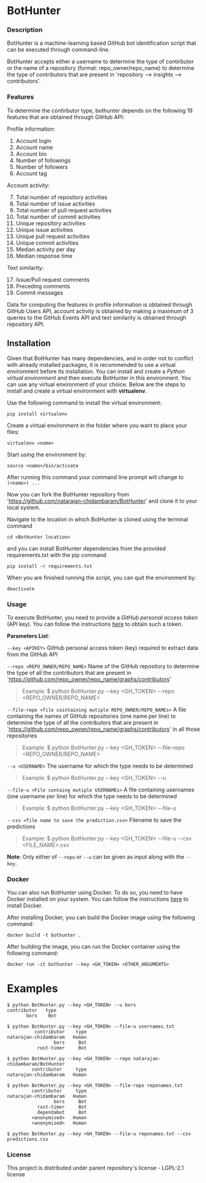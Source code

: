 # BotHunter

### Description
BotHunter is a machine-learning based GitHub bot identification script that can be executed through command-line.

BotHunter accepts either a username to determine the type of contirbutor or the name of a repository (format: repo_owner/repo_name) to determine the type of contributors that are present in 'repository --> insights --> contributors'.

### Features
To determine the contirbutor type, bothunter depends on the following 19 features that are obtained through GitHub API:

  Profile information:
  1. Account login
  2. Account name
  3. Account bio
  4. Number of followings
  5. Number of followers
  6. Account tag

  Account activity:
  
  7. Total number of repository activities
  8. Total number of issue activities
  9. Total number of pull request activities
  10. Total number of commit activities
  11. Unique repository activities
  12. Unique issue activities
  13. Unique pull request activities
  14. Unique commit activities
  15. Median activity per day
  16. Median response time

  Text similarity:
  
  17. Issue/Pull request comments
  18. Preceding comments
  19. Commit messages

Data for computing the features in profile information is obtained through GitHub Users API, account activity is obtained by making a maximum of 3 queries to the GitHub Events API and text similarity is obtained through repository API.

## Installation
Given that BotHunter has many dependencies, and in order not to conflict with already installed packages, it is recommended to use a virtual environment before its installation. You can install and create a _Python virtual environment_ and then execute BotHunter in this environment. You can use any virtual environment of your choice. Below are the steps to install and create a virtual environment with **virtualenv**.

Use the following command to install the virtual environment:
```
pip install virtualenv
```
Create a virtual environment in the folder where you want to place your files:
```
virtualenv <name>
```
Start using the environment by:
```
source <name>/bin/activate
```
After running this command your command line prompt will change to `(<name>) ...`

Now you can fork the BotHunter repository from 'https://github.com/natarajan-chidambaram/BotHunter' and clone it to your local system.

Navigate to the location in which BotHunter is cloned using the terminal command
```
cd <BotHunter location>
```
and you can install BotHunter dependencies from the provided requirements.txt with the pip command
```
pip install -r requirements.txt
```
When you are finished running the script, you can quit the environment by:
```
deactivate
```

### Usage
To execute BotHunter, you need to provide a *GitHub personal access token* (API key). You can follow the instructions [here](https://docs.github.com/en/github/authenticating-to-github/creating-a-personal-access-token) to obtain such a token.

**Parameters List**:

`--key <APIKEY>` GitHub personal access token (key) required to extract data from the GitHub API

`--repo <REPO_OWNER/REPO_NAME>` Name of the GitHub repository to determine the type of all the contributors that are present in `https://github.com/repo_owner/repo_name/graphs/contributors'

> Example: $ python BotHunter.py --key <GH_TOKEN> --repo <REPO_OWNER/REPO_NAME>

`--file-repo <file cointaining mutiple REPO_OWNER/REPO_NAMEs>` A file containing the names of GitHub repositories (one name per line) to determine the type of all the contributors that are present in `https://github.com/repo_owner/repo_name/graphs/contributors' in all those repositories

> Example: $ python BotHunter.py --key <GH_TOKEN> --file-repo <REPO_OWNER/REPO_NAME>

`--u <USERNAME>` The username for which the type needs to be determined

> Example: $ python BotHunter.py --key <GH_TOKEN> --u <USERNAME>

`--file-u <File containg mutiple USERNAMEs>` A file containing usernames (one username per line) for which the type needs to be determined

> Example: $ python BotHunter.py --key <GH_TOKEN> --file-u <USERNAME>

`--csv <file name to save the prediction.csv>` Filename to save the predictions

> Example: $ python BotHunter.py --key <GH_TOKEN> --file-u <USERNAME> --csv <FILE_NAME>.csv

**Note**: Only either of `--repo` or `--u` can be given as input along with the `--key`.

### Docker

You can also run BotHunter using Docker. To do so, you need to have Docker installed on your system. You can follow the instructions [here](https://docs.docker.com/get-docker/) to install Docker.

After installing Docker, you can build the Docker image using the following command:
```
docker build -t bothunter .
```

After building the image, you can run the Docker container using the following command:
```
docker run -it bothunter --key <GH_TOKEN> <OTHER_ARGUMENTS>
```

# Examples
```
$ python BotHunter.py --key <GH_TOKEN> --u bors
contributor   type
       bors    Bot
```

```
$ python BotHunter.py --key <GH_TOKEN> --file-u usernames.txt
          contributor    type
natarajan-chidambaram   Human
                 bors     Bot
           rust-timer     Bot

```

```
$ python BotHunter.py --key <GH_TOKEN> --repo natarajan-chidambaram/BotHunter
         contributor     type
natarajan-chidambaram   Human
```

```
$ python BotHunter.py --key <GH_TOKEN> --file-repo reponames.txt
         contributor     type
natarajan-chidambaram   Human
                 bors     Bot
           rust-timer     Bot
           dependabot     Bot
         <anonymised>   Human
         <anonymised>   Human
```

```
$ python BotHunter.py --key <GH_TOKEN> --file-u reponames.txt --csv predictions.csv
```

### License

This project is distributed under parent repository's license - LGPL-2.1 license
